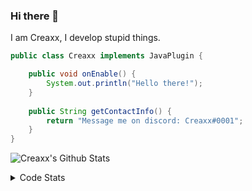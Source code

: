 ### Hi there 👋

I am Creaxx, I develop stupid things. 

```java
public class Creaxx implements JavaPlugin {

    public void onEnable() {
        System.out.println("Hello there!");
    }
    
    public String getContactInfo() {
        return "Message me on discord: Creaxx#0001";
    }
}
```

![Creaxx's Github Stats](https://github-readme-stats.vercel.app/api?username=CreaxxOG&show_icons=true&theme=dark&count_private=true)

<details>
  <summary>Code Stats</summary>

<!--START_SECTION:waka-->
![Code Time](http://img.shields.io/badge/Code%20Time-1%2C371%20hrs%202%20mins-blue)

![Lines of code](https://img.shields.io/badge/From%20Hello%20World%20I%27ve%20Written-696.4%20thousand%20lines%20of%20code-blue)

**🐱 My GitHub Data** 

> 📦 104.0 kB Used in GitHub's Storage 
 > 
> 🏆 2,023 Contributions in the Year 2023
 > 
> 🚫 Not Opted to Hire
 > 
> 📜 4 Public Repositories 
 > 
> 🔑 3 Private Repositories 
 > 
**I'm a Night 🦉** 

```text
🌞 Morning                306 commits         ██░░░░░░░░░░░░░░░░░░░░░░░   06.82 % 
🌆 Daytime                1902 commits        ███████████░░░░░░░░░░░░░░   42.39 % 
🌃 Evening                2191 commits        ████████████░░░░░░░░░░░░░   48.83 % 
🌙 Night                  88 commits          ░░░░░░░░░░░░░░░░░░░░░░░░░   01.96 % 
```
📅 **I'm Most Productive on Saturday** 

```text
Monday                   569 commits         ███░░░░░░░░░░░░░░░░░░░░░░   12.68 % 
Tuesday                  621 commits         ███░░░░░░░░░░░░░░░░░░░░░░   13.84 % 
Wednesday                622 commits         ███░░░░░░░░░░░░░░░░░░░░░░   13.86 % 
Thursday                 673 commits         ████░░░░░░░░░░░░░░░░░░░░░   15.00 % 
Friday                   418 commits         ██░░░░░░░░░░░░░░░░░░░░░░░   09.32 % 
Saturday                 807 commits         ████░░░░░░░░░░░░░░░░░░░░░   17.99 % 
Sunday                   777 commits         ████░░░░░░░░░░░░░░░░░░░░░   17.32 % 
```


📊 **This Week I Spent My Time On** 

```text
💬 Programming Languages: 
Java                     9 hrs 6 mins        ████████████████████░░░░░   80.30 % 
Kotlin                   1 hr 54 mins        ████░░░░░░░░░░░░░░░░░░░░░   16.82 % 
XML                      16 mins             █░░░░░░░░░░░░░░░░░░░░░░░░   02.48 % 
IDEA_MODULE              2 mins              ░░░░░░░░░░░░░░░░░░░░░░░░░   00.35 % 
GitIgnore file           0 secs              ░░░░░░░░░░░░░░░░░░░░░░░░░   00.04 % 

🔥 Editors: 
IntelliJ                 11 hrs 20 mins      █████████████████████████   100.00 % 
```

**I Mostly Code in Java** 

```text
Java                     57 repos            ███████████████████░░░░░░   76.00 % 
Kotlin                   10 repos            ███░░░░░░░░░░░░░░░░░░░░░░   13.33 % 
CSS                      2 repos             █░░░░░░░░░░░░░░░░░░░░░░░░   02.67 % 
JavaScript               2 repos             █░░░░░░░░░░░░░░░░░░░░░░░░   02.67 % 
EJS                      1 repo              ░░░░░░░░░░░░░░░░░░░░░░░░░   01.33 % 
```




 Last Updated on 28/06/2023 01:56:28 UTC
<!--END_SECTION:waka-->
</details>
